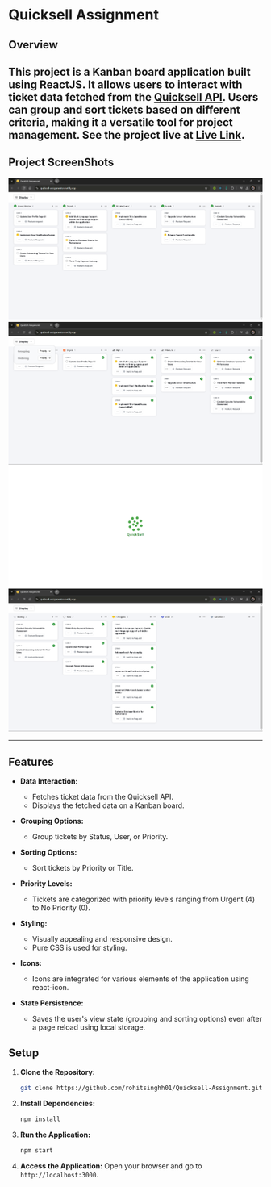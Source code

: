 # Quicksell Assignment

## Overview

This project is a Kanban board application built using ReactJS. It allows users to interact with ticket data fetched from the [Quicksell API](https://api.quicksell.co/v1/internal/frontend-assignment). Users can group and sort tickets based on different criteria, making it a versatile tool for project management. See the project live at [Live Link](https://quicksell-assignmenton.netlify.app/).
---

## Project ScreenShots

![Image1](https://github.com/rohitsinghh01/Quicksell-Assignment/blob/main/public/Project_Images/Image1.png)  
![Image2](https://github.com/rohitsinghh01/Quicksell-Assignment/blob/main/public/Project_Images/Image2.png)  
![Image4](https://github.com/rohitsinghh01/Quicksell-Assignment/blob/main/public/Project_Images/Image4.png)
![Image3](https://github.com/rohitsinghh01/Quicksell-Assignment/blob/main/public/Project_Images/Image3.png)  

---

## Features

- **Data Interaction:**

  - Fetches ticket data from the Quicksell API.
  - Displays the fetched data on a Kanban board.

- **Grouping Options:**

  - Group tickets by Status, User, or Priority.

- **Sorting Options:**

  - Sort tickets by Priority or Title.

- **Priority Levels:**

  - Tickets are categorized with priority levels ranging from Urgent (4) to No Priority (0).

- **Styling:**

  - Visually appealing and responsive design.
  - Pure CSS is used for styling.

- **Icons:**

  - Icons are integrated for various elements of the application using react-icon.

- **State Persistence:**
  - Saves the user's view state (grouping and sorting options) even after a page reload using local storage.

## Setup

1. **Clone the Repository:**

   ```bash
   git clone https://github.com/rohitsinghh01/Quicksell-Assignment.git
   ```


2. **Install Dependencies:**

   ```bash
   npm install
   ```

3. **Run the Application:**

   ```bash
   npm start
   ```

5. **Access the Application:**
   Open your browser and go to `http://localhost:3000`.
